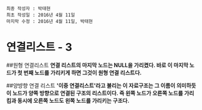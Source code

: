 ```
최종 작성자 : 박태현
최초 작성일 : 2016년 4월 11일
마지막 수정 : 2016년 4월 11일, 박태현
```

# 연결리스트 - 3

##원형 연결리스트
**연결 리스트의 마지막 노드는 NULL을 가리켰다. 바로 이 마지막 노드가 첫 번째 노드를 가리키게 하면 그것이 원형 연결 리스트다.**

##양뱡향 연결 리스트
**'이중 연결리스트'라고 불리는 이 자료구조는 그 이름이 의미하듯이 노드가 양쪽 방향으로 연결된 구조의 리스트이다. 즉 왼쪽 노드가 오른쪽 노드를 가리킴과 동시에 오른쪽 노드도 왼쪽 노드를 가리키는 구조다.**

